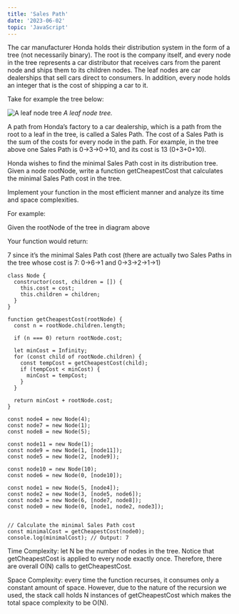 ```yaml
---
title: 'Sales Path'
date: '2023-06-02'
topic: 'JavaScript'
---
```


The car manufacturer Honda holds their distribution system in the form of a tree (not necessarily binary). The root is the company itself, and every node in the tree represents a car distributor that receives cars from the parent node and ships them to its children nodes. The leaf nodes are car dealerships that sell cars direct to consumers. In addition, every node holds an integer that is the cost of shipping a car to it.

Take for example the tree below:

![A leaf node tree](/images/exercises/sales_path.png_85acc36d8b.webp)
_A leaf node tree._

A path from Honda’s factory to a car dealership, which is a path from the root to a leaf in the tree, is called a Sales Path. The cost of a Sales Path is the sum of the costs for every node in the path. For example, in the tree above one Sales Path is 0→3→0→10, and its cost is 13 (0+3+0+10).

Honda wishes to find the minimal Sales Path cost in its distribution tree. Given a node rootNode, write a function getCheapestCost that calculates the minimal Sales Path cost in the tree.

Implement your function in the most efficient manner and analyze its time and space complexities.

For example:

Given the rootNode of the tree in diagram above

Your function would return:

7 since it’s the minimal Sales Path cost (there are actually two Sales Paths in the tree whose cost is 7: 0→6→1 and 0→3→2→1→1)

```
class Node {
  constructor(cost, children = []) {
    this.cost = cost;
    this.children = children;
  }
}

function getCheapestCost(rootNode) {
  const n = rootNode.children.length;

  if (n === 0) return rootNode.cost;

  let minCost = Infinity;
  for (const child of rootNode.children) {
    const tempCost = getCheapestCost(child);
    if (tempCost < minCost) {
      minCost = tempCost;
    }
  }

  return minCost + rootNode.cost;
}

const node4 = new Node(4);
const node7 = new Node(1);
const node8 = new Node(5);

const node11 = new Node(1);
const node9 = new Node(1, [node11]);
const node5 = new Node(2, [node9]);

const node10 = new Node(10);
const node6 = new Node(0, [node10]);

const node1 = new Node(5, [node4]);
const node2 = new Node(3, [node5, node6]);
const node3 = new Node(6, [node7, node8]);
const node0 = new Node(0, [node1, node2, node3]);


// Calculate the minimal Sales Path cost
const minimalCost = getCheapestCost(node0);
console.log(minimalCost); // Output: 7

```

Time Complexity: let N be the number of nodes in the tree. Notice that getCheapestCost is applied to every node exactly once. Therefore, there are overall O(N) calls to getCheapestCost.

Space Complexity: every time the function recurses, it consumes only a constant amount of space. However, due to the nature of the recursion we used, the stack call holds N instances of getCheapestCost which makes the total space complexity to be O(N).
